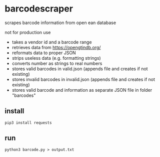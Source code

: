 # barcodescraper
scrapes barcode information from open ean database

 not for production use
- takes a vendor id and a barcode range
- retrieves data from https://opengtindb.org/
- reformats data to proper JSON
- strips useless data (e.g. formatting strings)
- converts number as strings to real numbers
- stores valid barcodes in valid.json (appends file and creates if not existing)
- stores invalid barcodes in invalid.json (appends file and creates if not existing)
- stores valid barcode and information as separate JSON file in folder "barcodes"

## install

`pip3 install requests`

## run

`python3 barcode.py > output.txt`


